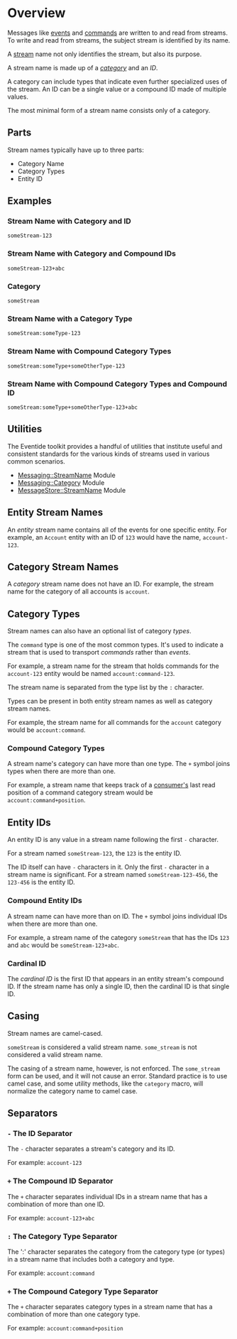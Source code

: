 # Overview

Messages like [events](/glossary.md#event) and [commands](/glossary.md#command) are written to and read from streams. To write and read from streams, the subject stream is identified by its name.

A [stream](/glossary.md#stream) name not only identifies the stream, but also its purpose.

A stream name is made up of a _[category](/glossary.md#category)_ and an _ID_.

A category can include types that indicate even further specialized uses of the stream. An ID can be a single value or a compound ID made of multiple values.

The most minimal form of a stream name consists only of a category.

## Parts

Stream names typically have up to three parts:

- Category Name
- Category Types
- Entity ID

## Examples

### Stream Name with Category and ID

`someStream-123`

### Stream Name with Category and Compound IDs

`someStream-123+abc`

### Category

`someStream`

### Stream Name with a Category Type

`someStream:someType-123`

### Stream Name with Compound Category Types

`someStream:someType+someOtherType-123`

### Stream Name with Compound Category Types and Compound ID

`someStream:someType+someOtherType-123+abc`

## Utilities

The Eventide toolkit provides a handful of utilities that institute useful and consistent standards for the various kinds of streams used in various common scenarios.

- [Messaging::StreamName](./messaging-stream-name.md) Module
- [Messaging::Category](./messaging-category.md) Module
- [MessageStore::StreamName](./message-store-stream-name.md) Module

## Entity Stream Names

An _entity_ stream name contains all of the events for one specific entity. For example, an `Account` entity with an ID of `123` would have the name, `account-123`.

## Category Stream Names

A _category_ stream name does not have an ID. For example, the stream name for the category of all accounts is `account`.

## Category Types

Stream names can also have an optional list of category _types_.

The `command` type is one of the most common types. It's used to indicate a stream that is used to transport _commands_ rather than _events_.

For example, a stream name for the stream that holds commands for the `account-123` entity would be named `account:command-123`.

The stream name is separated from the type list by the `:` character.

Types can be present in both entity stream names as well as category stream names.

For example, the stream name for all commands for the `account` category would be `account:command`.

### Compound Category Types

A stream name's category can have more than one type. The `+` symbol joins types when there are more than one.

For example, a stream name that keeps track of a [consumer's](/glossary.md#consumer) last read position of a command category stream would be `account:command+position`.

## Entity IDs

An entity ID is any value in a stream name following the first `-` character.

For a stream named `someStream-123`, the `123` is the entity ID.

The ID itself can have `-` characters in it. Only the first `-` character in a stream name is significant. For a stream named `someStream-123-456`, the `123-456` is the entity ID.

### Compound Entity IDs

A stream name can have more than on ID. The `+` symbol joins individual IDs when there are more than one.

For example, a stream name of the category `someStream` that has the IDs `123` and `abc` would be `someStream-123+abc`.

### Cardinal ID

The _cardinal ID_ is the first ID that appears in an entity stream's compound ID. If the stream name has only a single ID, then the cardinal ID is that single ID.

## Casing

Stream names are camel-cased.

`someStream` is considered a valid stream name. `some_stream` is not considered a valid stream name.

The casing of a stream name, however, is not enforced. The `some_stream` form can be used, and it will not cause an error. Standard practice is to use camel case, and some utility methods, like the `category` macro, will normalize the category name to camel case.

## Separators

### `-` The ID Separator

The `-` character separates a stream's category and its ID.

For example: `account-123`

### `+` The Compound ID Separator

The `+` character separates individual IDs in a stream name that has a combination of more than one ID.

For example: `account-123+abc`

### `:` The Category Type Separator

The ':' character separates the category from the category type (or types) in a stream name that includes both a category and type.

For example: `account:command`

### `+` The Compound Category Type Separator

The `+` character separates category types in a stream name that has a combination of more than one category type.

For example: `account:command+position`
